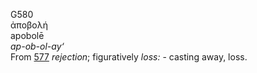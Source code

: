 <body>
  <p>G580<br>  ἀποβολή  <br> apobolē  <br><i>ap-ob-ol-ay‘ </i><br>From <a href="g0577.htm">577</a>  <i>rejection</i>; figuratively <i>loss:</i> - casting away, loss.<br></p>
 </body>